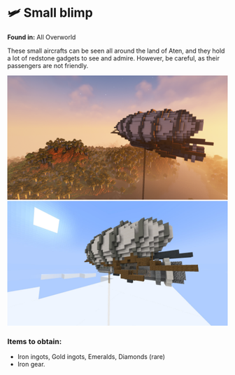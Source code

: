 # 🛩️ Small blimp

**Found in:** All Overworld

These small aircrafts can be seen all around the land of Aten, and they hold a lot of redstone gadgets to see and admire. However, be careful, as their passengers are not friendly.&#x20;

![](<../../../.gitbook/assets/image (142).png>)![](<../../../.gitbook/assets/image (100).png>)

### Items to obtain:

* Iron ingots, Gold ingots, Emeralds, Diamonds (rare)
* Iron gear.

